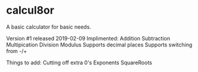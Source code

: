 # calcul8or
A basic calculator for basic needs.

Version #1 released 2019-02-09
Implimented:
Addition
Subtraction
Multipication
Division 
Modulus
Supports decimal places
Supports switching from -/+

Things to add:
Cutting off extra 0's
Exponents
SquareRoots
